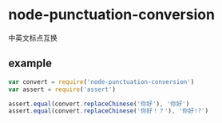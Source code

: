# node-punctuation-conversion
中英文标点互换

## example

```js
var convert = require('node-punctuation-conversion')
var assert = require('assert')

assert.equal(convert.replaceChinese('你好'), '你好')
assert.equal(convert.replaceChinese('你好！？'), '你好!?')
```
